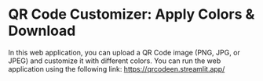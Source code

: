 <!-- pip install qrcode -->
<!-- command run krni ha -->

<!-- pip install pyzbar -->
<!-- for decode need to install -->

<!-- pip install pillow -->
<!-- for installing pillow library / PIL-->

# QR Code Customizer: Apply Colors & Download
In this web application, you can upload a QR Code image (PNG, JPG, or JPEG) and customize it with different colors.
You can run the web application using the following link:
https://qrcodeen.streamlit.app/
